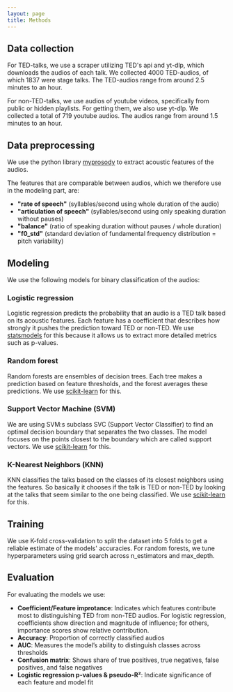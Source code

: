 ```yaml
---
layout: page
title: Methods
---
```


## Data collection

For TED-talks, we use a scraper utilizing TED's api and yt-dlp, which downloads the audios of each talk. We collected 4000 TED-audios, of which 1837 were stage talks. The TED-audios range from around 2.5 minutes to an hour.

For non-TED-talks, we use audios of youtube videos, specifically from public or hidden playlists. For getting them, we also use yt-dlp. We collected a total of 719 youtube audios. The audios range from around 1.5 minutes to an hour.

## Data preprocessing

We use the python library [myprosody](https://github.com/Shahabks/myprosody) to extract acoustic features of the audios. 

The features that are comparable between audios, which we therefore use in the modeling part, are:
- **"rate of speech"** (syllables/second using whole duration of the audio)
- **"articulation of speech"** (syllables/second using only speaking duration without pauses)
- **"balance"** (ratio of speaking duration without pauses / whole duration)
- **"f0_std"** (standard deviation of fundamental frequency distribution = pitch variability)

## Modeling

We use the following models for binary classification of the audios:

### Logistic regression

Logistic regression predicts the probability that an audio is a TED talk based on its acoustic features. Each feature has a coefficient that describes how strongly it pushes the prediction toward TED or non-TED. We use [statsmodels](https://www.statsmodels.org/stable/generated/statsmodels.formula.api.logit.html) for this because it allows us to extract more detailed metrics such as p-values.

### Random forest

Random forests are ensembles of decision trees. Each tree makes a prediction based on feature thresholds, and the forest averages these predictions. We use [scikit-learn](https://scikit-learn.org/stable/modules/generated/sklearn.ensemble.RandomForestClassifier.html) for this.

### Support Vector Machine (SVM)

We are using SVM:s subclass SVC (Support Vector Classifier) to find an optimal decision boundary that separates the two classes. The model focuses on the points closest to the boundary which are called support vectors. We use [scikit-learn](https://scikit-learn.org/stable/modules/generated/sklearn.svm.SVC.html) for this.

### K-Nearest Neighbors (KNN)

KNN classifies the talks based on the classes of its closest neighbors using the features. So basically it chooses if the talk is TED or non-TED by looking at the talks that seem similar to the one being classified. We use [scikit-learn](https://scikit-learn.org/stable/modules/generated/sklearn.neighbors.KNeighborsClassifier.html) for this.

## Training

We use K-fold cross-validation to split the dataset into 5 folds to get a reliable estimate of the models' accuracies. For random forests, we tune hyperparameters using grid search across n_estimators and max_depth.

## Evaluation

For evaluating the models we use:
- **Coefficient/Feature improtance**: Indicates which features contribute most to distinguishing TED from non-TED audios. For logistic regression, coefficients show direction and magnitude of influence; for others, importance scores show relative contribution.
- **Accuracy**: Proportion of correctly classified audios
- **AUC**: Measures the model’s ability to distinguish classes across thresholds
- **Confusion matrix**: Shows share of true positives, true negatives, false positives, and false negatives
- **Logistic regression p-values & pseudo-R²**: Indicate significance of each feature and model fit
